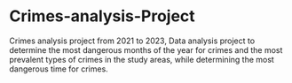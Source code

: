 # Crimes-analysis-Project
Crimes analysis project from 2021 to 2023, Data analysis project to determine the most dangerous months of the year for crimes and the most prevalent types of crimes in the study areas, while determining the most dangerous time for crimes.
